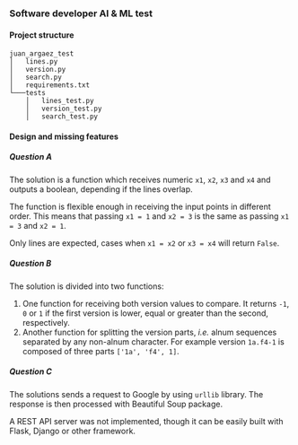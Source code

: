 ### Software developer AI & ML test

#### Project structure

```
juan_argaez_test
│   lines.py
│   version.py
│   search.py
│   requirements.txt
└───tests
    │   lines_test.py
    │   version_test.py
    │   search_test.py
```

#### Design and missing features

##### Question A
The solution is a function which receives numeric `x1`, `x2`, `x3` and `x4` and outputs a boolean, depending if the lines overlap.

The function is flexible enough in receiving the input points in different order. This means that passing `x1 = 1` and `x2 = 3` is the same as passing `x1 = 3` and `x2 = 1`.

Only lines are expected, cases when `x1 = x2` or `x3 = x4` will return `False`.

##### Question B
The solution is divided into two functions:
1. One function for receiving both version values to compare. It returns `-1`, `0` or `1` if the first version is lower, equal or greater than the second, respectively.
1. Another function for splitting the version parts, _i.e._ alnum sequences separated by any non-alnum character.
For example version `1a.f4-1` is composed of three parts `['1a', 'f4', 1]`.

##### Question C
The solutions sends a request to Google by using `urllib` library. The response is then processed with Beautiful Soup package.

A REST API server was not implemented, though it can be easily built with Flask, Django or other framework.
